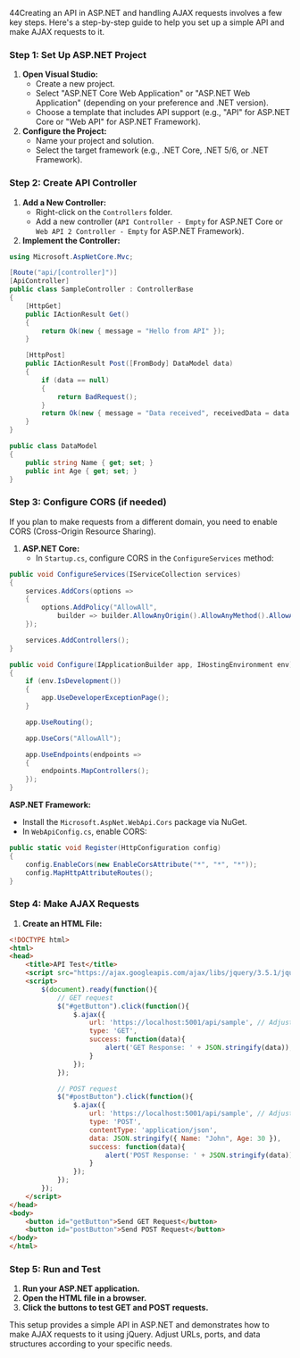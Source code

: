 44Creating an API in ASP.NET and handling AJAX requests involves a few key steps. Here's a step-by-step guide to help you set up a simple API and make AJAX requests to it.
### Step 1: Set Up ASP.NET Project

1. **Open Visual Studio:**
    - Create a new project.
    - Select "ASP.NET Core Web Application" or "ASP.NET Web Application" (depending on your preference and .NET version).
    - Choose a template that includes API support (e.g., "API" for ASP.NET Core or "Web API" for ASP.NET Framework).
3. **Configure the Project:**
    - Name your project and solution.
    - Select the target framework (e.g., .NET Core, .NET 5/6, or .NET Framework).
### Step 2: Create API Controller

1. **Add a New Controller:**
    - Right-click on the `Controllers` folder.
    - Add a new controller (`API Controller - Empty` for ASP.NET Core or `Web API 2 Controller - Empty` for ASP.NET Framework).
2. **Implement the Controller:**

```csharp
using Microsoft.AspNetCore.Mvc;

[Route("api/[controller]")]
[ApiController]
public class SampleController : ControllerBase
{
    [HttpGet]
    public IActionResult Get()
    {
        return Ok(new { message = "Hello from API" });
    }

    [HttpPost]
    public IActionResult Post([FromBody] DataModel data)
    {
        if (data == null)
        {
            return BadRequest();
        }
        return Ok(new { message = "Data received", receivedData = data });
    }
}

public class DataModel
{
    public string Name { get; set; }
    public int Age { get; set; }
}
```
### Step 3: Configure CORS (if needed)

If you plan to make requests from a different domain, you need to enable CORS (Cross-Origin Resource Sharing).

1. **ASP.NET Core:**
    - In `Startup.cs`, configure CORS in the `ConfigureServices` method:
```csharp
public void ConfigureServices(IServiceCollection services)
{
    services.AddCors(options =>
    {
        options.AddPolicy("AllowAll",
            builder => builder.AllowAnyOrigin().AllowAnyMethod().AllowAnyHeader());
    });

    services.AddControllers();
}

public void Configure(IApplicationBuilder app, IHostingEnvironment env)
{
    if (env.IsDevelopment())
    {
        app.UseDeveloperExceptionPage();
    }

    app.UseRouting();

    app.UseCors("AllowAll");

    app.UseEndpoints(endpoints =>
    {
        endpoints.MapControllers();
    });
}
```
**ASP.NET Framework:**
- Install the `Microsoft.AspNet.WebApi.Cors` package via NuGet.
- In `WebApiConfig.cs`, enable CORS:
```csharp
public static void Register(HttpConfiguration config)
{
    config.EnableCors(new EnableCorsAttribute("*", "*", "*"));
    config.MapHttpAttributeRoutes();
}
```
### Step 4: Make AJAX Requests

1. **Create an HTML File:**
```html
<!DOCTYPE html>
<html>
<head>
    <title>API Test</title>
    <script src="https://ajax.googleapis.com/ajax/libs/jquery/3.5.1/jquery.min.js"></script>
    <script>
        $(document).ready(function(){
            // GET request
            $("#getButton").click(function(){
                $.ajax({
                    url: 'https://localhost:5001/api/sample', // Adjust port as necessary
                    type: 'GET',
                    success: function(data){
                        alert('GET Response: ' + JSON.stringify(data));
                    }
                });
            });

            // POST request
            $("#postButton").click(function(){
                $.ajax({
                    url: 'https://localhost:5001/api/sample', // Adjust port as necessary
                    type: 'POST',
                    contentType: 'application/json',
                    data: JSON.stringify({ Name: "John", Age: 30 }),
                    success: function(data){
                        alert('POST Response: ' + JSON.stringify(data));
                    }
                });
            });
        });
    </script>
</head>
<body>
    <button id="getButton">Send GET Request</button>
    <button id="postButton">Send POST Request</button>
</body>
</html>
```
### Step 5: Run and Test

1. **Run your ASP.NET application.**
2. **Open the HTML file in a browser.**
3. **Click the buttons to test GET and POST requests.**

This setup provides a simple API in ASP.NET and demonstrates how to make AJAX requests to it using jQuery. Adjust URLs, ports, and data structures according to your specific needs.
